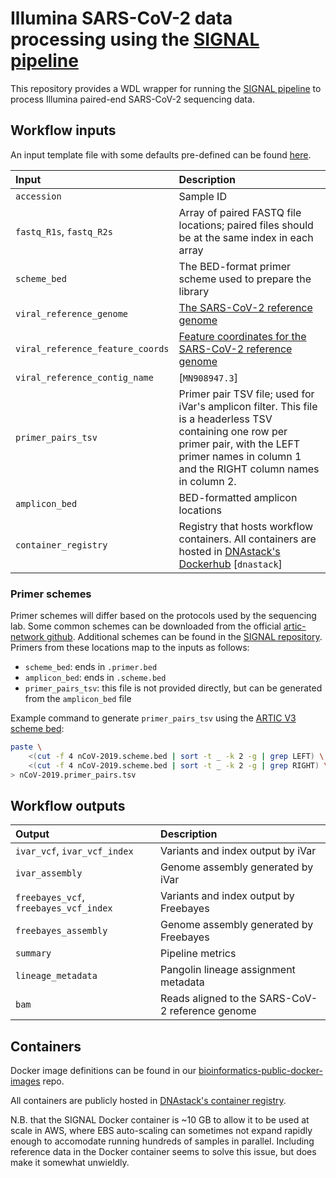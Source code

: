 # Illumina SARS-CoV-2 data processing using the [SIGNAL pipeline](https://github.com/jaleezyy/covid-19-signal)

This repository provides a WDL wrapper for running the [SIGNAL pipeline](https://github.com/jaleezyy/covid-19-signal) to process Illumina paired-end SARS-CoV-2 sequencing data.


## Workflow inputs

An input template file with some defaults pre-defined can be found [here](./workflows/inputs.json).

| Input | Description |
|:-|:-|
| `accession` | Sample ID |
| `fastq_R1s`, `fastq_R2s` | Array of paired FASTQ file locations; paired files should be at the same index in each array |
| `scheme_bed` | The BED-format primer scheme used to prepare the library |
| `viral_reference_genome` | [The SARS-CoV-2 reference genome](https://www.ncbi.nlm.nih.gov/nuccore/MN908947.3) |
| `viral_reference_feature_coords` | [Feature coordinates for the SARS-CoV-2 reference genome](https://storage.googleapis.com/dnastack-data-ingestion-storage/resources/MN908947.3.gff3) |
| `viral_reference_contig_name` | [`MN908947.3`] |
| `primer_pairs_tsv` | Primer pair TSV file; used for iVar's amplicon filter. This file is a headerless TSV containing one row per primer pair, with the LEFT primer names in column 1 and the RIGHT column names in column 2. |
| `amplicon_bed` | BED-formatted amplicon locations |
| `container_registry` | Registry that hosts workflow containers. All containers are hosted in [DNAstack's Dockerhub](https://hub.docker.com/u/dnastack) [`dnastack`] |


### Primer schemes

Primer schemes will differ based on the protocols used by the sequencing lab. Some common schemes can be downloaded from the official [artic-network github](https://github.com/artic-network/artic-ncov2019/tree/master/primer_schemes/nCoV-2019). Additional schemes can be found in the [SIGNAL repository](https://github.com/jaleezyy/covid-19-signal/tree/master/resources/primer_schemes). Primers from these locations map to the inputs as follows:

- `scheme_bed`: ends in `.primer.bed`
- `amplicon_bed`: ends in `.scheme.bed`
- `primer_pairs_tsv`: this file is not provided directly, but can be generated from the `amplicon_bed` file

Example command to generate `primer_pairs_tsv` using the [ARTIC V3 scheme bed](https://github.com/artic-network/artic-ncov2019/blob/master/primer_schemes/nCoV-2019/V3/nCoV-2019.scheme.bed):

```bash
paste \
	<(cut -f 4 nCoV-2019.scheme.bed | sort -t _ -k 2 -g | grep LEFT) \
	<(cut -f 4 nCoV-2019.scheme.bed | sort -t _ -k 2 -g | grep RIGHT) \
> nCoV-2019.primer_pairs.tsv
```


## Workflow outputs

| Output | Description |
|:-|:-|
| `ivar_vcf`, `ivar_vcf_index` | Variants and index output by iVar |
| `ivar_assembly` | Genome assembly generated by iVar |
| `freebayes_vcf`, `freebayes_vcf_index` | Variants and index output by Freebayes |
| `freebayes_assembly` | Genome assembly generated by Freebayes |
| `summary` | Pipeline metrics |
| `lineage_metadata` | Pangolin lineage assignment metadata |
| `bam` | Reads aligned to the SARS-CoV-2 reference genome |


## Containers

Docker image definitions can be found in our [bioinformatics-public-docker-images](https://github.com/DNAstack/bioinformatics-public-docker-images) repo.

All containers are publicly hosted in [DNAstack's container registry](https://hub.docker.com/u/dnastack).

N.B. that the SIGNAL Docker container is ~10 GB to allow it to be used at scale in AWS, where EBS auto-scaling can sometimes not expand rapidly enough to accomodate running hundreds of samples in parallel. Including reference data in the Docker container seems to solve this issue, but does make it somewhat unwieldly.
